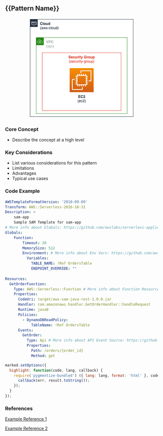 ## {{Pattern Name}}
<p align="center">
    <img alt="Architecture" src="./images/demo-architecture.png" />   
</p>

### Core Concept
* Describe the concept at a high level

### Key Considerations
* List various considerations for this pattern
* Limitations
* Advantages
* Typical use cases

### Code Example
```yaml
AWSTemplateFormatVersion: '2010-09-09'
Transform: AWS::Serverless-2016-10-31
Description: >
    sam-app
    Sample SAM Template for sam-app
# More info about Globals: https://github.com/awslabs/serverless-application-model/blob/master/docs/globals.rst
Globals:
    Function:
        Timeout: 20
        MemorySize: 512
        Environment: # More info about Env Vars: https://github.com/awslabs/serverless-application-model/blob/master/versions/2016-10-31.md#environment-object
          Variables:
            TABLE_NAME: !Ref OrdersTable
            ENDPOINT_OVERRIDE: ""

Resources:
  GetOrderFunction:
    Type: AWS::Serverless::Function # More info about Function Resource: https://github.com/awslabs/serverless-application-model/blob/master/versions/2016-10-31.md#awsserverlessfunction
    Properties:
      CodeUri: target/aws-sam-java-rest-1.0.0.jar
      Handler: com.amazonaws.handler.GetOrderHandler::handleRequest
      Runtime: java8
      Policies:
        - DynamoDBReadPolicy:
            TableName: !Ref OrdersTable
      Events:
        GetOrder:
          Type: Api # More info about API Event Source: https://github.com/awslabs/serverless-application-model/blob/master/versions/2016-10-31.md#api
          Properties:
            Path: /orders/{order_id}
            Method: get
```

```javascript
marked.setOptions({
  highlight: function(code, lang, callback) {
    require('pygmentize-bundled') ({ lang: lang, format: 'html' }, code, function (err, result) {
      callback(err, result.toString());
    });
  }
});
```

### References
<a href="https://aws.amazon.com" target="_blank">Example Reference 1</a>

<a href="https://aws.amazon.com" target="_blank">Example Reference 2</a>




